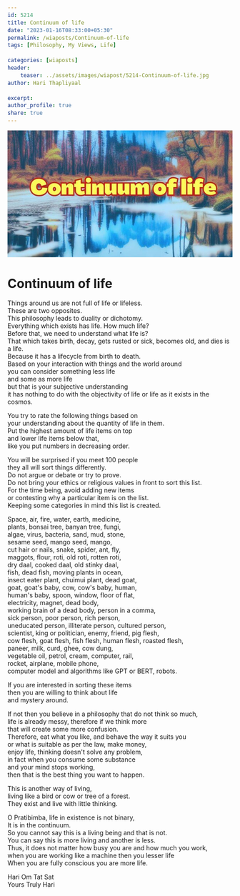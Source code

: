 ```yaml
---   
id: 5214   
title: Continuum of life   
date: "2023-01-16T08:33:00+05:30"   
permalink: /wiaposts/Continuum-of-life    
tags: [Philosophy, My Views, Life]   
   
categories: [wiaposts] 
header:   
    teaser: ../assets/images/wiapost/5214-Continuum-of-life.jpg   
author: Hari Thapliyaal   

excerpt:   
author_profile: true   
share: true   
---   
```

   
![The Logic of Entangled Mind](../assets/images/wiapost/5214-Continuum-of-life.jpg)        
   
# Continuum of life   
   
Things around us are not full of life or lifeless.   
These are two opposites.   
This philosophy leads to duality or dichotomy.   
Everything which exists has life. How much life?   
Before that, we need to understand what life is?   
That which takes birth, decay, gets rusted or sick, becomes old, and dies is a life.   
Because it has a lifecycle from birth to death.   
Based on your interaction with things and the world around   
you can consider something less life   
and some as more life   
but that is your subjective understanding   
it has nothing to do with the objectivity of life or life as it exists in the cosmos.   
   
You try to rate the following things based on   
your understanding about the quantity of life in them.   
Put the highest amount of life items on top   
and lower life items below that,   
like you put numbers in decreasing order.   
   
You will be surprised if you meet 100 people   
they all will sort things differently.   
Do not argue or debate or try to prove.    
Do not bring your ethics or religious values in front to sort this list.   
For the time being, avoid adding new items   
or contesting why a particular item is on the list.   
Keeping some categories in mind this list is created.   
   
Space, air, fire, water, earth, medicine,   
plants, bonsai tree, banyan tree, fungi,   
algae, virus, bacteria, sand, mud, stone,   
sesame seed, mango seed, mango,   
cut hair or nails, snake, spider, ant, fly,   
maggots, flour, roti, old roti, rotten roti,   
 dry daal, cooked daal, old stinky daal,   
fish, dead fish, moving plants in ocean,   
insect eater plant, chuimui plant, dead goat,   
goat, goat's baby, cow, cow's baby, human,   
human's baby, spoon, window, floor of flat,   
electricity, magnet, dead body,   
working brain of a dead body, person in a comma,   
sick person, poor person, rich person,   
uneducated person, illiterate person, cultured person,   
scientist, king or politician, enemy, friend, pig flesh,   
cow flesh, goat flesh, fish flesh, human flesh, roasted flesh,   
paneer, milk, curd, ghee, cow dung,   
vegetable oil, petrol, cream, computer, rail,   
rocket, airplane, mobile phone,   
computer model and algorithms like GPT or BERT, robots.   
   
If you are interested in sorting these items   
then you are willing to think about life   
and mystery around.   
   
If not then you believe in a philosophy that do not think so much,   
life is already messy, therefore if we think more   
that will create some more confusion.   
Therefore, eat what you like, and behave the way it suits you   
or what is suitable as per the law, make money,   
enjoy life, thinking doesn't solve any problem,   
in fact when you consume some substance   
and your mind stops working,   
then that is the best thing you want to happen.   
   
This is another way of living,    
living like a bird or cow or tree of a forest.   
They exist and live with little thinking.   
   
O Pratibimba, life in existence is not binary,   
It is in the continuum.   
So you cannot say this is a living being and that is not.   
You can say this is more living and another is less.   
Thus, it does not matter how busy you are and how much you work,   
when you are working like a machine then you lesser life   
When you are fully conscious you are more life.   
   
   
Hari Om Tat Sat   
Yours Truly Hari